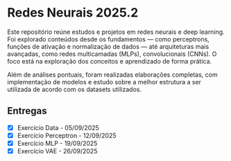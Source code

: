 # Redes Neurais 2025.2

Este repositório reúne estudos e projetos em redes neurais e deep learning. Foi explorado conteúdos desde os fundamentos — como perceptrons, funções de ativação e normalização de dados — até arquiteturas mais avançadas, como redes multicamadas (MLPs), convolucionais (CNNs). O foco está na exploração dos conceitos e aprendizado de forma prática.

Além de análises pontuais, foram realizadas elaborações completas, com implementação de modelos e estudo sobre a melhor estrutura a ser utilizada de acordo com os datasets utilizados.

## Entregas

- [X] Exercício Data - 05/09/2025
- [X] Exercício Perceptron - 12/09/2025
- [X] Exercício MLP - 19/09/2025
- [X] Exercício VAE - 26/09/2025